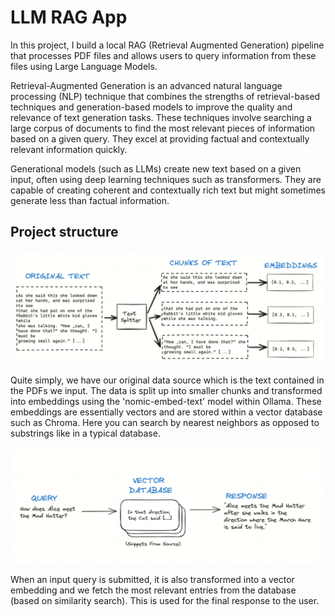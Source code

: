 # LLM RAG App

In this project, I build a local RAG (Retrieval Augmented Generation) pipeline that processes PDF files and allows users to query information from these files using Large Language Models.

Retrieval-Augmented Generation is an advanced natural language processing (NLP) technique that combines the strengths of retrieval-based techniques and generation-based models to improve the quality and relevance of text generation tasks. These techniques involve searching a large corpus of documents to find the most relevant pieces of information based on a given query. They excel at providing factual and contextually relevant information quickly. 

Generational models (such as LLMs) create new text based on a given input, often using deep learning techniques such as transformers. They are capable of creating coherent and contextually rich text but might sometimes generate less than factual information.

## Project structure

![Creating text embeddings from the text data](diagrams/RAG_pic_01.png)

Quite simply, we have our original data source which is the text contained in the PDFs we input. The data is split up into smaller chunks and transformed into embeddings using the 'nomic-embed-text' model within Ollama. These embeddings are essentially vectors and are stored within a vector database such as Chroma. Here you can search by nearest neighbors as opposed to substrings like in a typical database.

![Retrieving the most similar text embeddings](diagrams/RAG_pic_02.png)

When an input query is submitted, it is also transformed into a vector embedding and we fetch the most relevant entries from the database (based on similarity search). This is used for the final response to the user.

